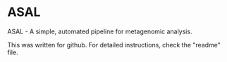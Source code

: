 # ASAL
ASAL - A simple, automated pipeline for metagenomic analysis.

This was written for github. For detailed instructions, check the "readme" file.

